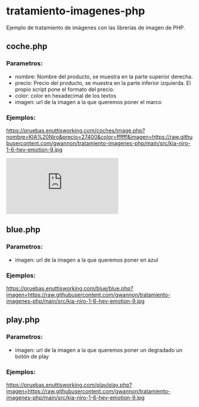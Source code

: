 # tratamiento-imagenes-php
Ejemplo de tratamiento de imágenes con las librerías de imagen de PHP.

## coche.php

### Parametros:
* nombre: Nombre del producto, se muestra en la parte superior derecha.
* precio: Precio del producto, se muestra en la parte inferior izquierda. El propio script pone el formato del precio.
* color: color en hexadecimal de los textos
* imagen: url de la imagen a la que queremos poner el marco 

### Ejemplos:
https://pruebas.enuttisworking.com/coches/image.php?nombre=KIA%20Niro&precio=27400&color=ffffff&imagen=https://raw.githubusercontent.com/gwannon/tratamiento-imagenes-php/main/src/kia-niro-1-6-hev-emotion-9.jpg

![Coche](https://pruebas.enuttisworking.com/coches/image.php?nombre=KIA%20Niro&precio=27400&color=ffffff&imagen=https://raw.githubusercontent.com/gwannon/tratamiento-imagenes-php/main/src/kia-niro-1-6-hev-emotion-9.jpg)

## blue.php

### Parametros:
* imagen: url de la imagen a la que queremos poner en azul

### Ejemplos:
https://pruebas.enuttisworking.com/blue/blue.php?imagen=https://raw.githubusercontent.com/gwannon/tratamiento-imagenes-php/main/src/kia-niro-1-6-hev-emotion-9.jpg

## play.php

### Parametros:
* imagen: url de la imagen a la que queremos poner un degradado un botón de play 

### Ejemplos:
https://pruebas.enuttisworking.com/play/play.php?imagen=https://raw.githubusercontent.com/gwannon/tratamiento-imagenes-php/main/src/kia-niro-1-6-hev-emotion-9.jpg
